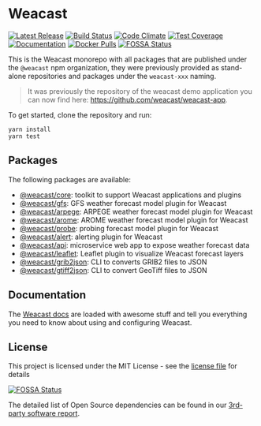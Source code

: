 # Weacast

[![Latest Release](https://img.shields.io/github/v/tag/weacast/weacast?sort=semver&label=latest)](https://github.com/weacast/weacast/releases)
[![Build Status](https://app.travis-ci.com/weacast/weacast.svg?branch=master)](https://app.travis-ci.com/weacast/weacast)
[![Code Climate](https://codeclimate.com/github/weacast/weacast/badges/gpa.svg)](https://codeclimate.com/github/weacast/weacast)
[![Test Coverage](https://codeclimate.com/github/weacast/weacast/badges/coverage.svg)](https://codeclimate.com/github/weacast/weacast/coverage)
[![Documentation](https://img.shields.io/badge/documentation-available-brightgreen.svg)](https://weacast.github.io/weacast/)
[![Docker Pulls](https://img.shields.io/docker/pulls/weacast/weacast-api.svg)](https://hub.docker.com/r/weacast/weacast-api/)
[![FOSSA Status](https://app.fossa.com/api/projects/git%2Bgithub.com%2Fweacast%2Fweacast.svg?type=shield)](https://app.fossa.com/projects/git%2Bgithub.com%2Fweacast%2Fweacast?ref=badge_shield)

This is the Weacast monorepo with all packages that are published under the `@weacast` npm organization, they were previously provided as stand-alone repositories and packages under the `weacast-xxx` naming.

> It was previously the repository of the weacast demo application you can now find here: https://github.com/weacast/weacast-app.

To get started, clone the repository and run:
```
yarn install
yarn test
```

## Packages

The following packages are available:
* [@weacast/core](./packages/core): toolkit to support Weacast applications and plugins
* [@weacast/gfs](./packages/gfs): GFS weather forecast model plugin for Weacast
* [@weacast/arpege](./packages/arpege): ARPEGE weather forecast model plugin for Weacast
* [@weacast/arome](./packages/arome): AROME weather forecast model plugin for Weacast
* [@weacast/probe](./packages/probe): probing forecast model plugin for Weacast
* [@weacast/alert](./packages/alert): alerting plugin for Weacast
* [@weacast/api](./packages/api): microservice web app to expose weather forecast data
* [@weacast/leaflet](./packages/leaflet): Leaflet plugin to visualize Weacast forecast layers
* [@weacast/grib2json](./packages/grib2json): CLI to converts GRIB2 files to JSON
* [@weacast/gtiff2json](./packages/gtiff2json): CLI to convert GeoTiff files to JSON

## Documentation

The [Weacast docs](https://weacast.github.io/weacast/) are loaded with awesome stuff and tell you everything you need to know about using and configuring Weacast.

## License

This project is licensed under the MIT License - see the [license file](./LICENSE) for details

[![FOSSA Status](https://app.fossa.com/api/projects/git%2Bgithub.com%2Fweacast%2Fweacast.svg?type=large)](https://app.fossa.com/projects/git%2Bgithub.com%2Fweacast%2Fweacast?ref=badge_large)

The detailed list of Open Source dependencies can be found in our [3rd-party software report](https://app.fossa.com/projects/git%2Bgithub.com%2Fweacast%2Fweacast?utm_source=share_link).

